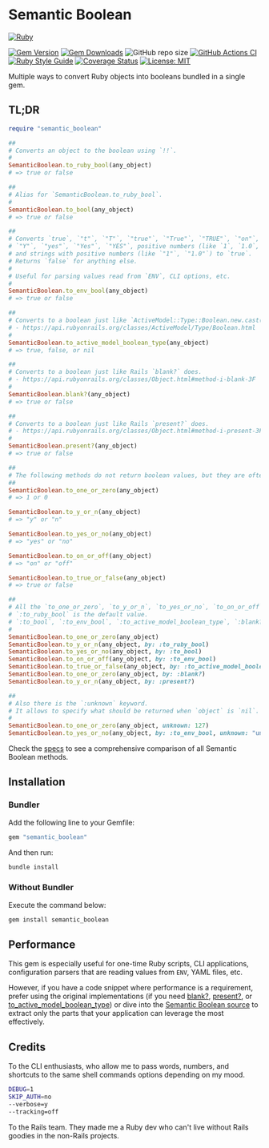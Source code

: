 # Semantic Boolean

[![Ruby](https://img.shields.io/badge/ruby-%23CC342D.svg?style=for-the-badge&logo=ruby&logoColor=white)](https://www.ruby-lang.org/en/)

[![Gem Version](https://badge.fury.io/rb/semantic_boolean.svg)](https://rubygems.org/gems/semantic_boolean) [![Gem Downloads](https://img.shields.io/gem/dt/semantic_boolean.svg)](https://rubygems.org/gems/semantic_boolean)  ![GitHub repo size](https://img.shields.io/github/repo-size/marian13/semantic_boolean) [![GitHub Actions CI](https://github.com/marian13/semantic_boolean/actions/workflows/ci.yml/badge.svg?branch=main)](https://github.com/marian13/semantic_boolean/actions/workflows/ci.yml) [![Ruby Style Guide](https://img.shields.io/badge/code_style-standard-brightgreen.svg)](https://github.com/testdouble/standard) [![Coverage Status](https://coveralls.io/repos/github/marian13/semantic_boolean/badge.svg)](https://coveralls.io/github/marian13/semantic_boolean?branch=main) 
[![License: MIT](https://img.shields.io/badge/License-MIT-yellow.svg)](https://opensource.org/licenses/MIT)

Multiple ways to convert Ruby objects into booleans bundled in a single gem.

## TL;DR

```ruby
require "semantic_boolean"

##
# Converts an object to the boolean using `!!`.
#
SemanticBoolean.to_ruby_bool(any_object)
# => true or false

##
# Alias for `SemanticBoolean.to_ruby_bool`.
#
SemanticBoolean.to_bool(any_object)
# => true or false

##
# Converts `true`, `"t"`, `"T"`, `"true"`, `"True"`, `"TRUE"`, `"on"`, `"On"`, `"ON"`, `"y"`,
# `"Y"`, `"yes"`, `"Yes"`, `"YES"`, positive numbers (like `1`, `1.0`, `BibDecimal("1")`)
# and strings with positive numbers (like `"1"`, `"1.0"`) to `true`.
# Returns `false` for anything else.
#
# Useful for parsing values read from `ENV`, CLI options, etc.
#
SemanticBoolean.to_env_bool(any_object)
# => true or false

##
# Converts to a boolean just like `ActiveModel::Type::Boolean.new.cast(object)` does.
# - https://api.rubyonrails.org/classes/ActiveModel/Type/Boolean.html
#
SemanticBoolean.to_active_model_boolean_type(any_object)
# => true, false, or nil

##
# Converts to a boolean just like Rails `blank?` does.
# - https://api.rubyonrails.org/classes/Object.html#method-i-blank-3F
#
SemanticBoolean.blank?(any_object)
# => true or false

##
# Converts to a boolean just like Rails `present?` does.
# - https://api.rubyonrails.org/classes/Object.html#method-i-present-3F
#
SemanticBoolean.present?(any_object)
# => true or false

##
# The following methods do not return boolean values, but they are often utilized in a boolean context.
##
SemanticBoolean.to_one_or_zero(any_object)
# => 1 or 0

SemanticBoolean.to_y_or_n(any_object)
# => "y" or "n"

SemanticBoolean.to_yes_or_no(any_object)
# => "yes" or "no"

SemanticBoolean.to_on_or_off(any_object)
# => "on" or "off"

SemanticBoolean.to_true_or_false(any_object)
# => true or false

##
# All the `to_one_or_zero`, `to_y_or_n`, `to_yes_or_no`, `to_on_or_off`, and `to_true_or_false` methods accept the `:by` keyword.
# `:to_ruby_bool` is the default value.
# `:to_bool`, `:to_env_bool`, `:to_active_model_boolean_type`, `:blank?` and `:present?` are also available.
#
SemanticBoolean.to_one_or_zero(any_object)
SemanticBoolean.to_y_or_n(any_object, by: :to_ruby_bool)
SemanticBoolean.to_yes_or_no(any_object, by: :to_bool)
SemanticBoolean.to_on_or_off(any_object, by: :to_env_bool)
SemanticBoolean.to_true_or_false(any_object, by: :to_active_model_boolean_type)
SemanticBoolean.to_one_or_zero(any_object, by: :blank?)
SemanticBoolean.to_y_or_n(any_object, by: :present?)

##
# Also there is the `:unknown` keyword.
# It allows to specify what should be returned when `object` is `nil`.
#
SemanticBoolean.to_one_or_zero(any_object, unknown: 127)
SemanticBoolean.to_yes_or_no(any_object, by: :to_env_bool, unknown: "unavailable")
```

Check the [specs](https://github.com/marian13/semantic_boolean/blob/main/spec/lib/semantic_boolean_spec.rb) to see a comprehensive comparison of all Semantic Boolean methods.

## Installation

### Bundler

Add the following line to your Gemfile:

```ruby
gem "semantic_boolean"
```

And then run:

```bash
bundle install
```

### Without Bundler

Execute the command below:

```bash
gem install semantic_boolean
```

## Performance

This gem is especially useful for one-time Ruby scripts, CLI applications, configuration parsers that are reading values from `ENV`, YAML files, etc.

However, if you have a code snippet where performance is a requirement, prefer using the original implementations (if you need [blank?](https://github.com/rails/rails/blob/main/activesupport/lib/active_support/core_ext/object/blank.rb), [present?](https://github.com/rails/rails/blob/main/activesupport/lib/active_support/core_ext/object/blank.rb), or [to_active_model_boolean_type](https://github.com/rails/rails/blob/main/activemodel/lib/active_model/type/boolean.rb)) or dive into the [Semantic Boolean source](https://github.com/marian13/semantic_boolean/blob/main/lib/semantic_boolean.rb) to extract only the parts that your application can leverage the most effectively.

## Credits

To the CLI enthusiasts, who allow me to pass words, numbers, and shortcuts to the same shell commands options depending on my mood.

```bash
DEBUG=1
SKIP_AUTH=no
--verbose=y
--tracking=off
```

To the Rails team. They made me a Ruby dev who can't live without Rails goodies in the non-Rails projects.
